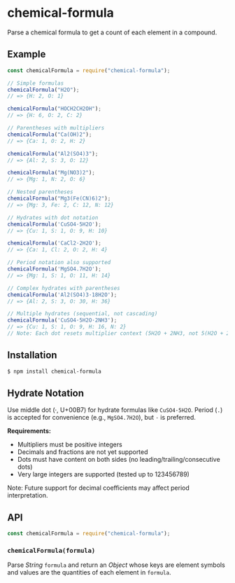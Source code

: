 # chemical-formula

Parse a chemical formula to get a count of each element in a compound.

## Example

```javascript
const chemicalFormula = require("chemical-formula");

// Simple formulas
chemicalFormula("H2O");
// => {H: 2, O: 1}

chemicalFormula("HOCH2CH2OH");
// => {H: 6, O: 2, C: 2}

// Parentheses with multipliers
chemicalFormula("Ca(OH)2");
// => {Ca: 1, O: 2, H: 2}

chemicalFormula("Al2(SO4)3");
// => {Al: 2, S: 3, O: 12}

chemicalFormula("Mg(NO3)2");
// => {Mg: 1, N: 2, O: 6}

// Nested parentheses
chemicalFormula("Mg3(Fe(CN)6)2");
// => {Mg: 3, Fe: 2, C: 12, N: 12}

// Hydrates with dot notation
chemicalFormula('CuSO4·5H2O');
// => {Cu: 1, S: 1, O: 9, H: 10}

chemicalFormula('CaCl2·2H2O');
// => {Ca: 1, Cl: 2, O: 2, H: 4}

// Period notation also supported
chemicalFormula('MgSO4.7H2O');
// => {Mg: 1, S: 1, O: 11, H: 14}

// Complex hydrates with parentheses
chemicalFormula('Al2(SO4)3·18H2O');
// => {Al: 2, S: 3, O: 30, H: 36}

// Multiple hydrates (sequential, not cascading)
chemicalFormula('CuSO4·5H2O·2NH3');
// => {Cu: 1, S: 1, O: 9, H: 16, N: 2}
// Note: Each dot resets multiplier context (5H2O + 2NH3, not 5(H2O + 2NH3))
```

## Installation

```bash
$ npm install chemical-formula
```

## Hydrate Notation

Use middle dot (·, U+00B7) for hydrate formulas like `CuSO4·5H2O`.
Period (`.`) is accepted for convenience (e.g., `MgSO4.7H2O`), but `·` is preferred.

**Requirements:**
- Multipliers must be positive integers
- Decimals and fractions are not yet supported
- Dots must have content on both sides (no leading/trailing/consecutive dots)
- Very large integers are supported (tested up to 123456789)

Note: Future support for decimal coefficients may affect period interpretation.

## API

```javascript
const chemicalFormula = require("chemical-formula");
```

### `chemicalFormula(formula)`

Parse _String_ `formula` and return an _Object_ whose keys are element symbols
and values are the quantities of each element in `formula`.
